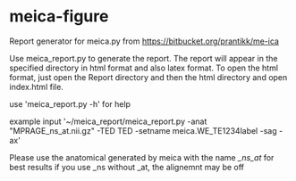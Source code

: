 meica-figure
============

Report generator for meica.py from https://bitbucket.org/prantikk/me-ica

Use meica_report.py to generate the report.  The report will appear in the specified directory in html format and also latex format.  To open the html format, just open the Report directory and then the html directory and open index.html file.

use 'meica_report.py -h' for help

example input '~/meica_report/meica_report.py -anat "MPRAGE_ns_at.nii.gz" -TED TED -setname meica.WE_TE1234label -sag -ax'

Please use the anatomical generated by meica with the name *_ns_at* for best results
if you use _ns without _at, the alignemnt may be off
